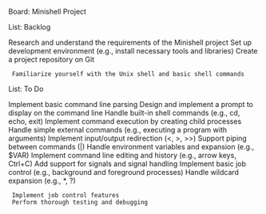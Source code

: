 Board: Minishell Project

List: Backlog

 Research and understand the requirements of the Minishell project
 Set up development environment (e.g., install necessary tools and libraries)
 Create a project repository on Git

     Familiarize yourself with the Unix shell and basic shell commands

List: To Do

 Implement basic command line parsing
 Design and implement a prompt to display on the command line
 Handle built-in shell commands (e.g., cd, echo, exit)
 Implement command execution by creating child processes
 Handle simple external commands (e.g., executing a program with arguments)
 Implement input/output redirection (<, >, >>)
 Support piping between commands (|)
 Handle environment variables and expansion (e.g., $VAR)
 Implement command line editing and history (e.g., arrow keys, Ctrl+C)
 Add support for signals and signal handling
 Implement basic job control (e.g., background and foreground processes)
 Handle wildcard expansion (e.g., *, ?)

     Implement job control features
     Perform thorough testing and debugging

